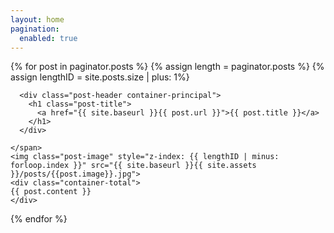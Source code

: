 ```yaml
---
layout: home
pagination: 
  enabled: true
---
```


{% for post in paginator.posts %}
{% assign length = paginator.posts %}
{% assign lengthID = site.posts.size | plus: 1%}
  <div id="js-{{ forloop.index }}" class="post -fixed{% if forloop.index == 1 %} -first{% endif %}{% if forloop.index == length %} -last{% endif %}">
    <span id="{{ post.url | remove: '/' }}">
      
      <div class="post-header container-principal">
        <h1 class="post-title">
          <a href="{{ site.baseurl }}{{ post.url }}">{{ post.title }}</a>
        </h1>
      </div>
    
    </span>
    <img class="post-image" style="z-index: {{ lengthID | minus: forloop.index }}" src="{{ site.baseurl }}{{ site.assets }}/posts/{{post.image}}.jpg">
    <div class="container-total">
    {{ post.content }}
    </div>
  </div>
{% endfor %}